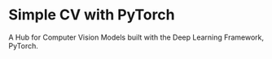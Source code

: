 # Simple CV with PyTorch

A Hub for Computer Vision Models built with the Deep Learning Framework, PyTorch.
